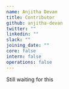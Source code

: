 ```yaml
---
name: Anjitha Devan
title: Contributor
github: anjitha-devan
twitter: ""
linkedin: ""
slack: ""
joining_date: ""
core: false
intern: false
operations: false
---
```


Still waiting for this
